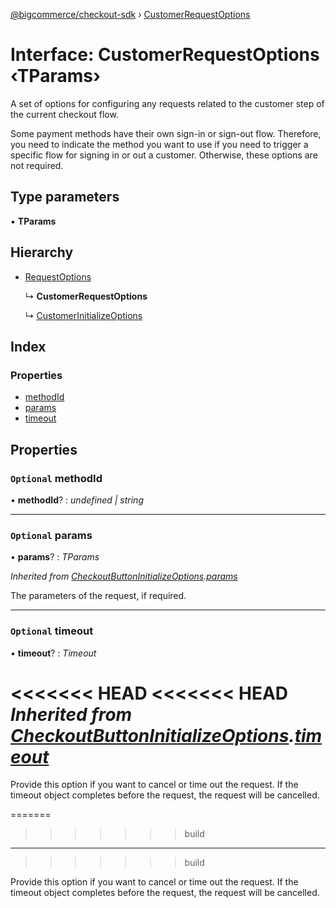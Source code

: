 [@bigcommerce/checkout-sdk](../README.md) › [CustomerRequestOptions](customerrequestoptions.md)

# Interface: CustomerRequestOptions ‹**TParams**›

A set of options for configuring any requests related to the customer step of
the current checkout flow.

Some payment methods have their own sign-in or sign-out flow. Therefore, you
need to indicate the method you want to use if you need to trigger a specific
flow for signing in or out a customer. Otherwise, these options are not required.

## Type parameters

▪ **TParams**

## Hierarchy

* [RequestOptions](requestoptions.md)

  ↳ **CustomerRequestOptions**

  ↳ [CustomerInitializeOptions](customerinitializeoptions.md)

## Index

### Properties

* [methodId](customerrequestoptions.md#optional-methodid)
* [params](customerrequestoptions.md#optional-params)
* [timeout](customerrequestoptions.md#optional-timeout)

## Properties

### `Optional` methodId

• **methodId**? : *undefined | string*

___

### `Optional` params

• **params**? : *TParams*

*Inherited from [CheckoutButtonInitializeOptions](checkoutbuttoninitializeoptions.md).[params](checkoutbuttoninitializeoptions.md#optional-params)*

The parameters of the request, if required.

___

### `Optional` timeout

• **timeout**? : *Timeout*

<<<<<<< HEAD
<<<<<<< HEAD
*Inherited from [CheckoutButtonInitializeOptions](checkoutbuttoninitializeoptions.md).[timeout](checkoutbuttoninitializeoptions.md#optional-timeout)*
=======
Provide this option if you want to cancel or time out the request. If the timeout object completes before the request, the request will be cancelled.

=======
>>>>>>> build
___
>>>>>>> build

Provide this option if you want to cancel or time out the request. If the
timeout object completes before the request, the request will be
cancelled.
